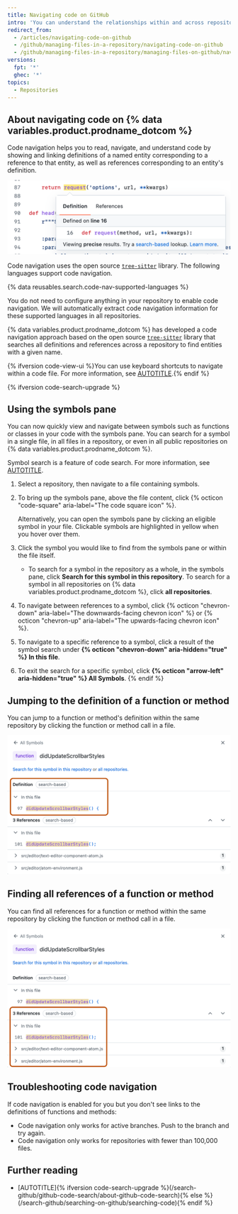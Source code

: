 ```yaml
---
title: Navigating code on GitHub
intro: 'You can understand the relationships within and across repositories by navigating code directly in {% data variables.product.product_name %}.'
redirect_from:
  - /articles/navigating-code-on-github
  - /github/managing-files-in-a-repository/navigating-code-on-github
  - /github/managing-files-in-a-repository/managing-files-on-github/navigating-code-on-github
versions:
  fpt: '*'
  ghec: '*'
topics:
  - Repositories
---
```

<!-- If you make changes to this feature, check whether any of the changes affect languages listed in /get-started/learning-about-github/github-language-support. If so, please update the article accordingly. -->

## About navigating code on {% data variables.product.prodname_dotcom %}

Code navigation helps you to read, navigate, and understand code by showing and linking definitions of a named entity corresponding to a reference to that entity, as well as references corresponding to an entity's definition.

![Screenshot showing a file with a function highlighted. A pop-up has information about the function on two tabs: "Definition" and "Reference".](/assets/images/help/repository/code-navigation-popover.png)

Code navigation uses the open source [`tree-sitter`](https://github.com/tree-sitter/tree-sitter) library. The following languages support code navigation.

{% data reusables.search.code-nav-supported-languages %}

You do not need to configure anything in your repository to enable code navigation. We will automatically extract code navigation information for these supported languages in all repositories.

{% data variables.product.prodname_dotcom %} has developed a code navigation approach based on the open source [`tree-sitter`](https://github.com/tree-sitter/tree-sitter) library that searches all definitions and references across a repository to find entities with a given name.

{% ifversion code-view-ui %}You can use keyboard shortcuts to navigate within a code file. For more information, see [AUTOTITLE](/get-started/accessibility/keyboard-shortcuts#navigating-within-code-files).{% endif %}

{% ifversion code-search-upgrade %}

## Using the symbols pane

You can now quickly view and navigate between symbols such as functions or classes in your code with the symbols pane. You can search for a symbol in a single file, in all files in a repository, or even in all public repositories on {% data variables.product.prodname_dotcom %}.

Symbol search is a feature of code search. For more information, see [AUTOTITLE](/search-github/github-code-search/understanding-github-code-search-syntax#symbol-qualifier).

1. Select a repository, then navigate to a file containing symbols.
1. To bring up the symbols pane, above the file content, click {% octicon "code-square" aria-label="The code square icon" %}.

   Alternatively, you can open the symbols pane by clicking an eligible symbol in your file. Clickable symbols are highlighted in yellow when you hover over them.

1. Click the symbol you would like to find from the symbols pane or within the file itself.

   * To search for a symbol in the repository as a whole, in the symbols pane, click **Search for this symbol in this repository**. To search for a symbol in all repositories on {% data variables.product.prodname_dotcom %}, click **all repositories**.

1. To navigate between references to a symbol, click {% octicon "chevron-down" aria-label="The downwards-facing chevron icon" %} or {% octicon "chevron-up" aria-label="The upwards-facing chevron icon" %}.
1. To navigate to a specific reference to a symbol, click a result of the symbol search under **{% octicon "chevron-down" aria-hidden="true" %} In this file**.
1. To exit the search for a specific symbol, click **{% octicon "arrow-left" aria-hidden="true" %} All Symbols**.
{% endif %}

## Jumping to the definition of a function or method

You can jump to a function or method's definition within the same repository by clicking the function or method call in a file.

![Screenshot of the function window. A section, titled "Definition," is outlined in dark orange.](/assets/images/help/repository/jump-to-definition-tab.png)

## Finding all references of a function or method

You can find all references for a function or method within the same repository by clicking the function or method call in a file.

![Screenshot of the function window. A section, titled "3 References," is outlined in dark orange.](/assets/images/help/repository/find-all-references-tab.png)

## Troubleshooting code navigation

If code navigation is enabled for you but you don't see links to the definitions of functions and methods:
* Code navigation only works for active branches. Push to the branch and try again.
* Code navigation only works for repositories with fewer than 100,000 files.

## Further reading

* [AUTOTITLE]{% ifversion code-search-upgrade %}(/search-github/github-code-search/about-github-code-search){% else %}(/search-github/searching-on-github/searching-code){% endif %}
